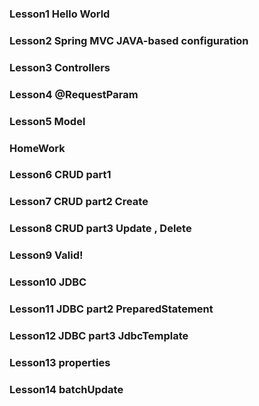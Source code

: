 ### Lesson1 Hello World
### Lesson2 Spring MVC JAVA-based configuration
### Lesson3 Controllers
### Lesson4 @RequestParam
### Lesson5 Model
### HomeWork
### Lesson6 CRUD part1
### Lesson7 CRUD part2 Create 
### Lesson8 CRUD part3 Update , Delete
### Lesson9 Valid!
### Lesson10 JDBC
### Lesson11 JDBC part2 PreparedStatement
### Lesson12 JDBC part3 JdbcTemplate
### Lesson13 properties
### Lesson14 batchUpdate